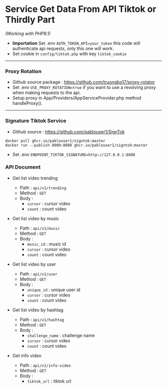 # Service Get Data From API Tiktok or Thirdly Part

_(Working with PHP8.1)_

- **Importation** Set .env `AUTH_TOKEN_API=your_token` this code will authenticate api requests, only this one will work.
- Set cookie in `config/tiktok.php` with key `tiktok_cookie`
---------------
### Proxy Rotation

- Github source package : https://github.com/truongbo17/proxy-rotator
- Set .env `USE_PROXY_ROTATION=true` if you want to use a revolving proxy when making requests to the api.
- Setup proxy in App/Providers/AppServiceProvider.php method handleProxy().

----------------
### Signature Tiktok Service
- Github source : https://github.com/pablouser1/SignTok

```text
docker pull ghcr.io/pablouser1/signtok:master
docker run --publish 8080:8080 ghcr.io/pablouser1/signtok:master
```
- Set .env `ENDPOINT_TIKTOK_SIGNATURE=http://127.0.0.1:8080`

### API Document
* Get list video trending
  * Path : `api/v1/trending`
  * Method : `GET`
  * Body : 
    * `cursor` : cursor video
    * `count` : count video

* Get list video by music
    * Path : `api/v1/music`
    * Method : `GET`
    * Body :
      * `music_id` : music id 
      * `cursor` : cursor video
      * `count` : count video

* Get list video by user
    * Path : `api/v1/user`
    * Method : `GET`
    * Body :
        * `unique_id` : unique user id
        * `cursor` : cursor video
        * `count` : count video

* Get list video by hashtag
    * Path : `api/v1/hashtag`
    * Method : `GET`
    * Body :
        * `challenge_name` : challenge name
        * `cursor` : cursor video
        * `count` : count video

* Get info video
    * Path : `api/v1/info-video`
    * Method : `GET`
    * Body :
        * `tiktok_url` : tiktok url
